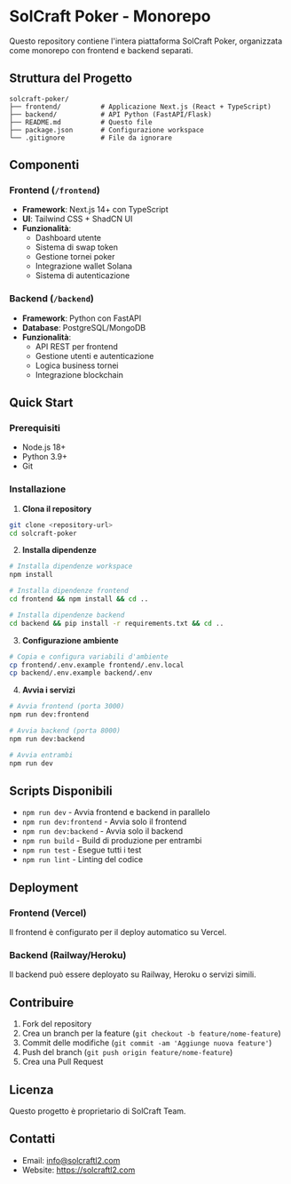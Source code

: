# SolCraft Poker - Monorepo

Questo repository contiene l'intera piattaforma SolCraft Poker, organizzata come monorepo con frontend e backend separati.

## Struttura del Progetto

```
solcraft-poker/
├── frontend/          # Applicazione Next.js (React + TypeScript)
├── backend/           # API Python (FastAPI/Flask)
├── README.md          # Questo file
├── package.json       # Configurazione workspace
└── .gitignore         # File da ignorare
```

## Componenti

### Frontend (`/frontend`)
- **Framework**: Next.js 14+ con TypeScript
- **UI**: Tailwind CSS + ShadCN UI
- **Funzionalità**: 
  - Dashboard utente
  - Sistema di swap token
  - Gestione tornei poker
  - Integrazione wallet Solana
  - Sistema di autenticazione

### Backend (`/backend`)
- **Framework**: Python con FastAPI
- **Database**: PostgreSQL/MongoDB
- **Funzionalità**:
  - API REST per frontend
  - Gestione utenti e autenticazione
  - Logica business tornei
  - Integrazione blockchain

## Quick Start

### Prerequisiti
- Node.js 18+
- Python 3.9+
- Git

### Installazione

1. **Clona il repository**
```bash
git clone <repository-url>
cd solcraft-poker
```

2. **Installa dipendenze**
```bash
# Installa dipendenze workspace
npm install

# Installa dipendenze frontend
cd frontend && npm install && cd ..

# Installa dipendenze backend
cd backend && pip install -r requirements.txt && cd ..
```

3. **Configurazione ambiente**
```bash
# Copia e configura variabili d'ambiente
cp frontend/.env.example frontend/.env.local
cp backend/.env.example backend/.env
```

4. **Avvia i servizi**
```bash
# Avvia frontend (porta 3000)
npm run dev:frontend

# Avvia backend (porta 8000)
npm run dev:backend

# Avvia entrambi
npm run dev
```

## Scripts Disponibili

- `npm run dev` - Avvia frontend e backend in parallelo
- `npm run dev:frontend` - Avvia solo il frontend
- `npm run dev:backend` - Avvia solo il backend
- `npm run build` - Build di produzione per entrambi
- `npm run test` - Esegue tutti i test
- `npm run lint` - Linting del codice

## Deployment

### Frontend (Vercel)
Il frontend è configurato per il deploy automatico su Vercel.

### Backend (Railway/Heroku)
Il backend può essere deployato su Railway, Heroku o servizi simili.

## Contribuire

1. Fork del repository
2. Crea un branch per la feature (`git checkout -b feature/nome-feature`)
3. Commit delle modifiche (`git commit -am 'Aggiunge nuova feature'`)
4. Push del branch (`git push origin feature/nome-feature`)
5. Crea una Pull Request

## Licenza

Questo progetto è proprietario di SolCraft Team.

## Contatti

- Email: info@solcraftl2.com
- Website: https://solcraftl2.com

